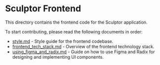 # Sculptor Frontend

This directory contains the frontend code for the Sculptor application.

To start contributing, please read the following documents in order:
* [style.md](docs/style.md) - Style guide for the frontend codebase.
* [frontend_tech_stack.md](./docs/frontend_tech_stack.md) - Overview of the frontend technology stack.
* [using_figma_and_radix.md](./docs/using_figma_and_radix.md) - Guide on how to use Figma and Radix for designing and implementing UI components.
